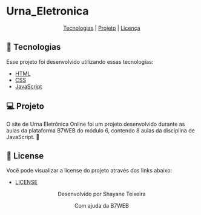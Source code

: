 # Urna_Eletronica
<p align="center">
  <a href="#-tecnologias">Tecnologias</a> |
  <a href="#-projeto">Projeto</a> | 
  <a href="#memo-licença">Licença</a>
</p>

## 🚀 Tecnologias

Esse projeto foi desenvolvido utilizando essas tecnologias:
- [HTML]()
- [CSS]()
- [JavaScript]()

## 💻 Projeto

O site de Urna Eletrônica Online foi um projeto desenvolvido durante as aulas da plataforma B7WEB do módulo 6, contendo 8 aulas da disciplina de JavaScript. 💜 

## 🔖 License

Você pode visualizar a license do projeto através dos links abaixo:

- [LICENSE]((LICENSE.md)) 

<p align="center">Desenvolvido por Shayane Teixeira</p>
<p align="center">Com ajuda da B7WEB</p>
